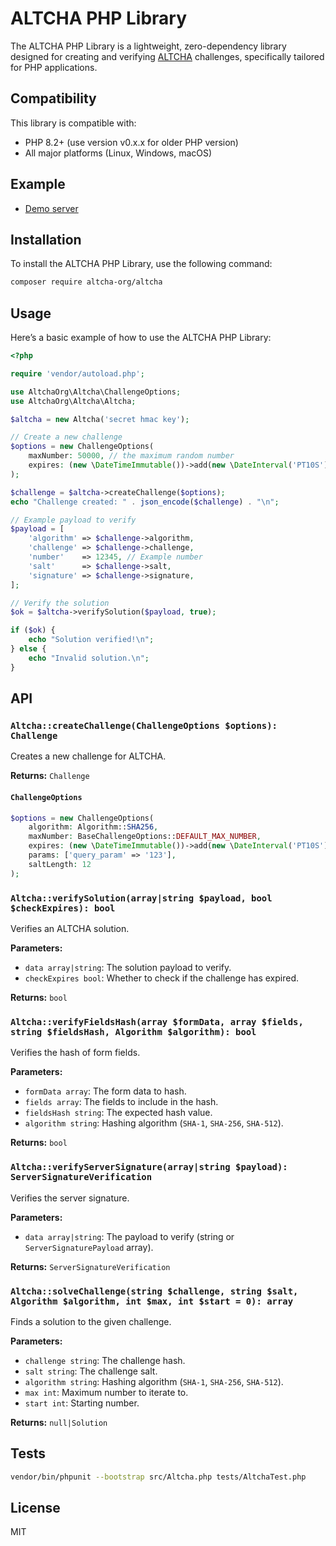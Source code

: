 # ALTCHA PHP Library

The ALTCHA PHP Library is a lightweight, zero-dependency library designed for creating and verifying [ALTCHA](https://altcha.org) challenges, specifically tailored for PHP applications.

## Compatibility

This library is compatible with:

- PHP 8.2+ (use version v0.x.x for older PHP version)
- All major platforms (Linux, Windows, macOS)

## Example

- [Demo server](https://github.com/altcha-org/altcha-starter-php)

## Installation

To install the ALTCHA PHP Library, use the following command:

```sh
composer require altcha-org/altcha
```

## Usage

Here’s a basic example of how to use the ALTCHA PHP Library:

```php
<?php

require 'vendor/autoload.php';

use AltchaOrg\Altcha\ChallengeOptions;
use AltchaOrg\Altcha\Altcha;

$altcha = new Altcha('secret hmac key');

// Create a new challenge
$options = new ChallengeOptions(
    maxNumber: 50000, // the maximum random number
    expires: (new \DateTimeImmutable())->add(new \DateInterval('PT10S')),
);

$challenge = $altcha->createChallenge($options);
echo "Challenge created: " . json_encode($challenge) . "\n";

// Example payload to verify
$payload = [
    'algorithm' => $challenge->algorithm,
    'challenge' => $challenge->challenge,
    'number'    => 12345, // Example number
    'salt'      => $challenge->salt,
    'signature' => $challenge->signature,
];

// Verify the solution
$ok = $altcha->verifySolution($payload, true);

if ($ok) {
    echo "Solution verified!\n";
} else {
    echo "Invalid solution.\n";
}
```

## API

### `Altcha::createChallenge(ChallengeOptions $options): Challenge`

Creates a new challenge for ALTCHA.

**Returns:** `Challenge`

#### `ChallengeOptions`

```php
$options = new ChallengeOptions(
    algorithm: Algorithm::SHA256,
    maxNumber: BaseChallengeOptions::DEFAULT_MAX_NUMBER,
    expires: (new \DateTimeImmutable())->add(new \DateInterval('PT10S')),
    params: ['query_param' => '123'],
    saltLength: 12
);
```

### `Altcha::verifySolution(array|string $payload, bool $checkExpires): bool`

Verifies an ALTCHA solution.

**Parameters:**

- `data array|string`: The solution payload to verify.
- `checkExpires bool`: Whether to check if the challenge has expired.

**Returns:** `bool`

### `Altcha::verifyFieldsHash(array $formData, array $fields, string $fieldsHash, Algorithm $algorithm): bool`

Verifies the hash of form fields.

**Parameters:**

- `formData array`: The form data to hash.
- `fields array`: The fields to include in the hash.
- `fieldsHash string`: The expected hash value.
- `algorithm string`: Hashing algorithm (`SHA-1`, `SHA-256`, `SHA-512`).

**Returns:** `bool`

### `Altcha::verifyServerSignature(array|string $payload): ServerSignatureVerification`

Verifies the server signature.

**Parameters:**

- `data array|string`: The payload to verify (string or `ServerSignaturePayload` array).

**Returns:** `ServerSignatureVerification`

### `Altcha::solveChallenge(string $challenge, string $salt, Algorithm $algorithm, int $max, int $start = 0): array`

Finds a solution to the given challenge.

**Parameters:**

- `challenge string`: The challenge hash.
- `salt string`: The challenge salt.
- `algorithm string`: Hashing algorithm (`SHA-1`, `SHA-256`, `SHA-512`).
- `max int`: Maximum number to iterate to.
- `start int`: Starting number.

**Returns:** `null|Solution`


## Tests

```sh
vendor/bin/phpunit --bootstrap src/Altcha.php tests/AltchaTest.php
```

## License

MIT
